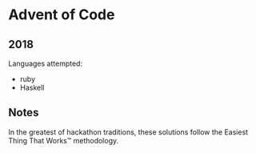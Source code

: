 # Advent of Code

## 2018

Languages attempted:

  - ruby
  - Haskell

## Notes

In the greatest of hackathon traditions, these solutions follow the Easiest
Thing That Works™ methodology.
